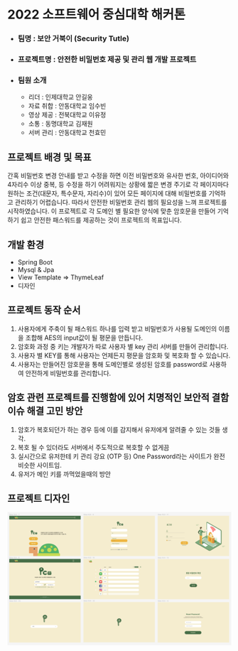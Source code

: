 # 2022 소프트웨어 중심대학 해커톤
  * ### 팀명 : 보안 거북이 (Security Tutle)
  * ### 프로젝트명 : 안전한 비밀번호 제공 및 관리 웹 개발 프로젝트

* ### 팀원 소개
  * 리더 : 인제대학교 안길웅
  * 자료 취합 : 안동대학교 임수빈
  * 영상 제공 : 전북대학교 이유정
  * 소통 : 동명대학교 김재원
  * 서버 관리 : 안동대학교 천효민




## 프로젝트 배경 및 목표
간혹 비밀번호 변경 안내를 받고 수정을 하면 이전 비밀번호와 유사한 번호,
아이디어와 4자리수 이상 중복, 등 수정을 하기 어려워지는 상황에 
짧은 변경 주기로 각 페이지마다 원하는 조건(대문자, 특수문자, 자리수)이 
있어 모든 페이지에 대해 비밀번호를 기억하고 관리하기 어렵습니다.
따라서 안전한 비밀번호 관리 웹의 필요성을 느껴 프로젝트를 시작하였습니다.
이 프로젝트로 각 도메인 별 필요한 양식에 맞춘 암호문을 만들어 
기억하기 쉽고 안전한 패스워드를 제공하는 것이 프로젝트의 목표입니다.



## 개발 환경
* Spring Boot
* Mysql & Jpa 
* View Template => ThymeLeaf
* 디자인



## 프로젝트 동작 순서
1. 사용자에게 주축이 될 패스워드 하나를 입력 받고 비밀번호가 사용될 도메인의 이름을 조합해 AES의 input값이 될 평문을 만듭니다.
2. 암호화 과정 중 키는 개발자가 따로 사용자 별 key 관리 서버를 만들어 관리합니다.
3. 사용자 별 KEY를 통해 사용자는 언제든지 평문을 암호화 및 복호화 할 수 있습니다.
4. 사용자는 만들어진 암호문을 통해 도메인별로 생성된 암호를 password로 사용하여 안전하게 비밀번호를 관리합니다.

## 암호 관련 프로젝트를 진행함에 있어 치명적인 보안적 결함 이슈 해결 고민 방안
1. 암호가 복호되던가 하는 경우 등에 이를 감지해서 유저에게 알려줄 수 있는 것들 생각.
2. 복호 될 수 있더라도 서버에서 주도적으로 복호할 수 없게끔
3. 실시간으로 유저한테 키 관리 강요 (OTP 등) One Password라는 사이트가 완전 비슷한 사이트임.
4. 유저가 메인 키를 까먹었을때의 방안

## 프로젝트 디자인
![poster](./디자인.png)
